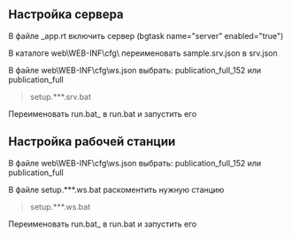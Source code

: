 ## Настройка сервера 


В файле _app.rt включить сервер (bgtask name="server" enabled="true") 

В каталоге web\WEB-INF\cfg\ переименовать sample.srv.json в srv.json

В файле web\WEB-INF\cfg\ws.json выбрать: publication_full_152 или publication_full


>setup.***.srv.bat

Переименовать run.bat_ в run.bat и запустить его


## Настройка рабочей станции


В файле web\WEB-INF\cfg\ws.json выбрать: publication_full_152 или publication_full

В файле setup.***.ws.bat раскоментить нужную станцию

>setup.***.ws.bat

Переименовать run.bat_ в run.bat и запустить его
